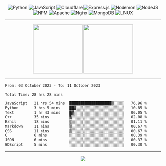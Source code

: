 <div align="center">
  
![Python](https://img.shields.io/badge/python-3670A0?style=for-the-badge&logo=python&logoColor=ffdd54) ![JavaScript](https://img.shields.io/badge/javascript-%23323330.svg?style=for-the-badge&logo=javascript&logoColor=%23F7DF1E) ![Cloudflare](https://img.shields.io/badge/Cloudflare-F38020?style=for-the-badge&logo=Cloudflare&logoColor=white) ![Express.js](https://img.shields.io/badge/express.js-%23404d59.svg?style=for-the-badge&logo=express&logoColor=%2361DAFB) ![Nodemon](https://img.shields.io/badge/NODEMON-%23323330.svg?style=for-the-badge&logo=nodemon&logoColor=%BBDEAD) ![NodeJS](https://img.shields.io/badge/node.js-6DA55F?style=for-the-badge&logo=node.js&logoColor=white) ![NPM](https://img.shields.io/badge/NPM-%23CB3837.svg?style=for-the-badge&logo=npm&logoColor=white) ![Apache](https://img.shields.io/badge/apache-%23D42029.svg?style=for-the-badge&logo=apache&logoColor=white) ![Nginx](https://img.shields.io/badge/nginx-%23009639.svg?style=for-the-badge&logo=nginx&logoColor=white) ![MongoDB](https://img.shields.io/badge/MongoDB-%234ea94b.svg?style=for-the-badge&logo=mongodb&logoColor=white) ![LINUX](https://img.shields.io/badge/Linux-FCC624?style=for-the-badge&logo=linux&logoColor=black)

---


<img src="https://github-readme-streak-stats.herokuapp.com/?user=anotherrandomonline&theme=react" height="160"/>
  
<img src="https://github-readme-stats.vercel.app/api?username=anotherrandomonline&show_icons=true&include_all_commits=true&theme=react" height="160"/>
</div>

---

<!--START_SECTION:waka-->

```txt
From: 03 October 2023 - To: 11 October 2023

Total Time: 28 hrs 28 mins

JavaScript   21 hrs 54 mins  ███████████████████▒░░░░░   76.96 %
Python       3 hrs 5 mins    ██▓░░░░░░░░░░░░░░░░░░░░░░   10.85 %
Text         1 hr 43 mins    █▓░░░░░░░░░░░░░░░░░░░░░░░   06.05 %
C++          35 mins         ▓░░░░░░░░░░░░░░░░░░░░░░░░   02.08 %
Ezhil        18 mins         ▒░░░░░░░░░░░░░░░░░░░░░░░░   01.11 %
Markdown     11 mins         ▒░░░░░░░░░░░░░░░░░░░░░░░░   00.67 %
CSS          11 mins         ▒░░░░░░░░░░░░░░░░░░░░░░░░   00.67 %
C            6 mins          ░░░░░░░░░░░░░░░░░░░░░░░░░   00.39 %
JSON         6 mins          ░░░░░░░░░░░░░░░░░░░░░░░░░   00.37 %
GDScript     5 mins          ░░░░░░░░░░░░░░░░░░░░░░░░░   00.30 %
```

<!--END_SECTION:waka-->

---

<div align="center">
  
![](https://github-profile-trophy.vercel.app/?username=anotherrandomonline&theme=darkhub&no-frame=true&no-bg=true&margin-w=4)

</div>
